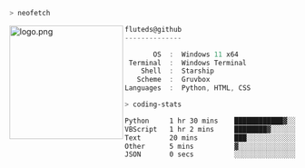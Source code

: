 ```zsh
> neofetch
```

<!--img align="left" src="https://github.com/fluteds.png" alt="logo.png" width="200"/>-->
<img align="left" src="https://external-content.duckduckgo.com/iu/?u=https%3A%2F%2F78.media.tumblr.com%2F975fca5f82161b190efdcaa05ffbd4ec%2Ftumblr_p6q6m9TJF01x3p3jmo1_500.png&f=1&nofb=1" alt="logo.png" width="200"/>

```csharp
fluteds@github
--------------

       OS  :  Windows 11 x64
 Terminal  :  Windows Terminal
    Shell  :  Starship
   Scheme  :  Gruvbox
Languages  :  Python, HTML, CSS
```

```zsh
> coding-stats
```

<!--START_SECTION:waka-->

```txt
Python     1 hr 30 mins    ████████████▓░░░░░░░░░░░░   50.29 %
VBScript   1 hr 2 mins     ████████▓░░░░░░░░░░░░░░░░   34.85 %
Text       20 mins         ███░░░░░░░░░░░░░░░░░░░░░░   11.49 %
Other      5 mins          ▓░░░░░░░░░░░░░░░░░░░░░░░░   03.32 %
JSON       0 secs          ░░░░░░░░░░░░░░░░░░░░░░░░░   00.05 %
```

<!--END_SECTION:waka-->
